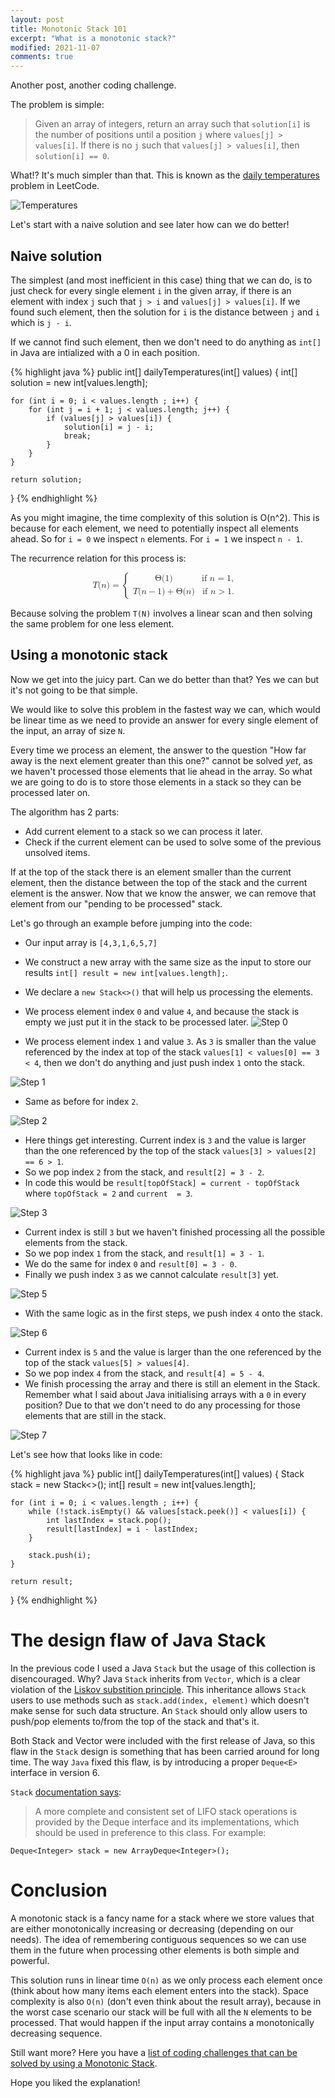 ```yaml
---
layout: post
title: Monotonic Stack 101
excerpt: "What is a monotonic stack?"
modified: 2021-11-07
comments: true
---
```

Another post, another coding challenge.

The problem is simple:

> Given an array of integers, return an array such that `solution[i]` is the number of positions until a position `j` where `values[j] > values[i]`. 
If there is no `j` such that `values[j] > values[i]`, then `solution[i] == 0`.

What!? It's much simpler than that. This is known as the [daily temperatures](https://leetcode.com/problems/daily-temperatures/) problem in LeetCode.

![Temperatures](/images/monotonic-stack/temperatures.png)


Let's start with a naive solution and see later how can we do better!

## Naive solution

The simplest (and most inefficient in this case) thing that we can do, is to just check for every single element `i` in the given array,
 if there is an element with index `j` such that `j > i` and `values[j] > values[i]`. If we found such element, then the solution for `i`
 is the distance between `j` and `i` which is `j - i`.

 If we cannot find such element, then we don't need to do anything as `int[]` in Java are intialized with a 0 in each position.

{% highlight java %}
public int[] dailyTemperatures(int[] values) {
    int[] solution = new int[values.length];
    
    for (int i = 0; i < values.length ; i++) {
        for (int j = i + 1; j < values.length; j++) {
            if (values[j] > values[i]) {
                solution[i] = j - i;
                break;
            }
        }
    }
    
    return solution;
}
{% endhighlight %}

As you might imagine, the time complexity of this solution is O(n^2). This is because for each element, we need to potentially inspect all elements
ahead. So for `i = 0` we inspect `n` elements. For `i = 1` we inspect `n - 1`.

The recurrence relation for this process is: 

<math xmlns="http://www.w3.org/1998/Math/MathML" display="block">
  <mi>T</mi>
  <mo stretchy="false">(</mo>
  <mi>n</mi>
  <mo stretchy="false">)</mo>
  <mo>=</mo>
  <mrow>
    <mo>{</mo>
    <mtable columnalign="left left" rowspacing=".2em" columnspacing="1em" displaystyle="false">
      <mtr>
        <mtd>
          <mi mathvariant="normal">&#x0398;<!-- Θ --></mi>
             <mo stretchy="false">(</mo>
          <mn>1</mn>
          <mo stretchy="false">)</mo>
        </mtd>
        <mtd>
          <mrow class="MJX-TeXAtom-ORD">
            <mtext>if&#xA0;</mtext>
          </mrow>
          <mi>n</mi>
          <mo>=</mo>
          <mn>1</mn>
          <mo>,</mo>
        </mtd>
      </mtr>
      <mtr>
        <mtd>
          <mi>T</mi>
          <mo stretchy="false">(</mo>
          <mi>n</mi>
          <mo>&#x2212;<!-- − --></mo>
          <mn>1</mn>
          <mo stretchy="false">)</mo>
          <mo>+</mo>
          <mi mathvariant="normal">&#x0398;<!-- Θ --></mi>
          <mo stretchy="false">(</mo>
          <mi>n</mi>
          <mo stretchy="false">)</mo>
        </mtd>
        <mtd>
          <mrow class="MJX-TeXAtom-ORD">
            <mtext>if&#xA0;</mtext>
          </mrow>
          <mi>n</mi>
          <mo>&gt;</mo>
          <mn>1.</mn>
        </mtd>
      </mtr>
    </mtable>
    <mo fence="true" stretchy="true" symmetric="true"></mo>
  </mrow>
</math>

Because solving the problem `T(N)` involves a linear scan and then solving the same problem for one less element.


## Using a monotonic stack

Now we get into the juicy part. Can we do better than that? Yes we can but it's not going to be that simple.

We would like to solve this problem in the fastest way we can, which would be linear time as we need to provide an answer for every single element of the input, an array of size `N`.

Every time we process an element, the answer to the question "How far away is the next element greater than this one?" cannot be solved _yet_, as we haven't processed
those elements that lie ahead in the array. So what we are going to do is to store those elements in a stack so they can be processed later on.

The algorithm has 2 parts:
- Add current element to a stack so we can process it later.
- Check if the current element can be used to solve some of the previous unsolved items.

If at the top of the stack there is an element smaller than the current element, then
the distance between the top of the stack and the current element is the answer. Now that we know the answer, we can
remove that element from our "pending to be processed" stack.

Let's go through an example before jumping into the code:

- Our input array is `[4,3,1,6,5,7]`
- We construct a new array with the same size as the input to store our results `int[] result = new int[values.length];`.
- We declare a `new Stack<>()` that will help us processing the elements. 
- We process element index `0` and value `4`, and because the stack is empty we just put it in the stack to be processed later.
![Step 0](/images/monotonic-stack/0.png)

- We process element index `1` and value `3`. As `3` is smaller than the value referenced by the index at top of the stack `values[1] < values[0] == 3 < 4`,
then we don't do anything and just push index `1` onto the stack.

![Step 1](/images/monotonic-stack/1.png)

- Same as before for index `2`.

![Step 2](/images/monotonic-stack/2.png)


- Here things get interesting. Current index is `3` and the value is larger than the one referenced by the top of the stack `values[3] > values[2] == 6 > 1`.
- So we pop index `2` from the stack, and `result[2] = 3 - 2`.
- In code this would be `result[topOfStack] = current - topOfStack` where `topOfStack = 2` and `current  = 3`.

![Step 3](/images/monotonic-stack/3.png)

- Current index is still `3` but we haven't finished processing all the possible elements from the stack. 
- So we pop index `1` from the stack, and `result[1] = 3 - 1`.
- We do the same for index `0` and `result[0] = 3 - 0`.
- Finally we push index `3` as we cannot calculate `result[3]` yet.

![Step 5](/images/monotonic-stack/5.png)

- With the same logic as in the first steps, we push index `4` onto the stack.

![Step 6](/images/monotonic-stack/6.png)

- Current index is `5` and the value is larger than the one referenced by the top of the stack `values[5] > values[4]`.
- So we pop index `4` from the stack, and `result[4] = 5 - 4`.
- We finish processing the array and there is still an element in the Stack. Remember what I said about Java initialising
arrays with a `0` in every position? Due to that we don't need to do any processing for those elements that are still in the stack.

![Step 7](/images/monotonic-stack/7.png)


Let's see how that looks like in code:

{% highlight java %}
public int[] dailyTemperatures(int[] values) {
    Stack<Integer> stack = new Stack<>();
    int[] result = new int[values.length];
    
    for (int i = 0; i < values.length ; i++) {
        while (!stack.isEmpty() && values[stack.peek()] < values[i]) {
            int lastIndex = stack.pop();
            result[lastIndex] = i - lastIndex;
        }
        
        stack.push(i);
    }
    
    return result;
}
{% endhighlight %}

# The design flaw of Java Stack

In the previous code I used a Java `Stack` but the usage of this collection is disencouraged. Why? Java `Stack` inherits from `Vector`,
which is a clear violation of the [Liskov substition principle](https://en.wikipedia.org/wiki/Liskov_substitution_principle). This inheritance allows `Stack` users to use methods such as `stack.add(index, element)` which doesn't make sense for such data structure. 
An `Stack` should only allow users to push/pop elements to/from the top of the stack and that's it.


Both Stack and Vector were included with the first release of Java, so this flaw in the `Stack` design is something that has been carried
around for long time. The way `Java` fixed this flaw, is by introducing a proper `Deque<E>` interface in version 6.

`Stack` [documentation says](ttps://docs.oracle.com/javase/8/docs/api/java/util/Stack.html):

> A more complete and consistent set of LIFO stack operations is provided by the Deque interface and its implementations, which should be used in preference to this class. For example:

`Deque<Integer> stack = new ArrayDeque<Integer>();`


# Conclusion

A monotonic stack is a fancy name for a stack where we store values that are either monotonically increasing or decreasing 
(depending on our needs). The idea of remembering contiguous sequences so we can use them in the future when processing
other elements is both simple and powerful.

This solution runs in linear time `O(n)` as we only process each element once (think about how many items each element enters into the stack). 
Space complexity is also `O(n)` (don't even think about the result array), because in the worst case scenario our stack will be full with all 
the `N` elements to be processed. That would happen if the input array contains a monotonically decreasing sequence.

Still want more? Here you have a [list of coding challenges that can be solved by using a Monotonic Stack](https://leetcode.com/tag/monotonic-stack/).

Hope you liked the explanation!